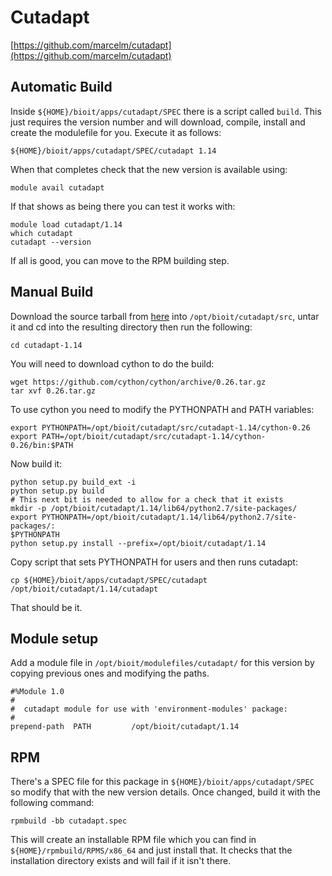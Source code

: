 # Cutadapt

[https://github.com/marcelm/cutadapt](https://github.com/marcelm/cutadapt)

## Automatic Build

Inside `${HOME}/bioit/apps/cutadapt/SPEC` there is a script called `build`. This just requires the version number and will download, compile, install and create the modulefile for you. Execute it as follows:

    ${HOME}/bioit/apps/cutadapt/SPEC/cutadapt 1.14

When that completes check that the new version is available using:

    module avail cutadapt

If that shows as being there you can test it works with:

    module load cutadapt/1.14
    which cutadapt
    cutadapt --version

If all is good, you can move to the RPM building step.

## Manual Build

Download the source tarball from [here](https://github.com/marcelm/cutadapt/archive/v1.14.tar.gz) into `/opt/bioit/cutadapt/src`, untar it and cd into the resulting directory then run the following:

    cd cutadapt-1.14

You will need to download cython to do the build:

    wget https://github.com/cython/cython/archive/0.26.tar.gz
    tar xvf 0.26.tar.gz

To use cython you need to modify the PYTHONPATH and PATH variables:

    export PYTHONPATH=/opt/bioit/cutadapt/src/cutadapt-1.14/cython-0.26
    export PATH=/opt/bioit/cutadapt/src/cutadapt-1.14/cython-0.26/bin:$PATH

Now build it:

    python setup.py build_ext -i
    python setup.py build
    # This next bit is needed to allow for a check that it exists
    mkdir -p /opt/bioit/cutadapt/1.14/lib64/python2.7/site-packages/
    export PYTHONPATH=/opt/bioit/cutadapt/1.14/lib64/python2.7/site-packages/:
    $PYTHONPATH
    python setup.py install --prefix=/opt/bioit/cutadapt/1.14

Copy script that sets PYTHONPATH for users and then runs cutadapt:

    cp ${HOME}/bioit/apps/cutadapt/SPEC/cutadapt /opt/bioit/cutadapt/1.14/cutadapt

That should be it.

## Module setup

Add a module file in `/opt/bioit/modulefiles/cutadapt/` for this version by copying previous ones and modifying the paths.

    #%Module 1.0
    #
    #  cutadapt module for use with 'environment-modules' package:
    #
    prepend-path  PATH         /opt/bioit/cutadapt/1.14

## RPM

There's a SPEC file for this package in `${HOME}/bioit/apps/cutadapt/SPEC` so modify that with the new version details. Once changed, build it with the following command:

    rpmbuild -bb cutadapt.spec

This will create an installable RPM file which you can find in `${HOME}/rpmbuild/RPMS/x86_64` and just install that. It checks that the installation directory exists and will fail if it isn't there.
